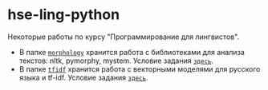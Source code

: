 # hse-ling-python
Некоторые работы по курсу "Программирование для лингвистов".

- В папке [`morphology`](./morphology) хранится работа с библиотеками для анализа текстов: nltk, pymorphy, mystem. Условие задания [`здесь`](https://github.com/hse-ling-python/seminars/blob/master/homework22-23/hw1.md).
- В папке [`tfidf`](./tfidf) хранится работа с векторными моделями для русского языка и tf-idf. Условие задания [`здесь`](https://github.com/hse-ling-python/seminars/blob/master/homework22-23/hw2.md).